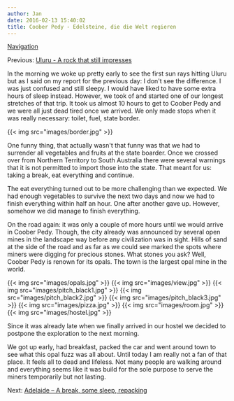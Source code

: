 ```yaml
---
author: Jan
date: 2016-02-13 15:40:02
title: Coober Pedy - Edelsteine, die die Welt regieren
---
```


[Navigation](/posts/30-der-stuart-highway/)

Previous: [Uluru - A rock that still impresses](../day_09)

In the morning we woke up pretty early to see the first sun rays hitting Uluru
but as I said on my report for the previous day: I don't see the
difference. I was just confused and still sleepy. I would have liked to have
some extra hours of sleep instead. However, we took of and started one of our
longest stretches of that trip. It took us almost 10 hours to get to Coober
Pedy and we were all just dead tired once we arrived. We only made stops when
it was really necessary: toilet, fuel, state border.

{{< img src="images/border.jpg" >}}

One funny thing, that actually wasn't that funny was that we had to
surrender all vegetables and fruits at the state boarder. Once we crossed over
from Northern Territory to South Australia there were several warnings that it
is not permitted to import those into the state. That meant for us: taking a
break, eat everything and continue.

The eat everything turned out to be more challenging than we expected. We had
enough vegetables to survive the next two days and now we had to finish
everything within half an hour. One after another gave up. However, somehow we
did manage to finish everything.

On the road again: it was only a couple of more hours until we would arrive in
Coober Pedy. Though, the city already was announced by several open mines in
the landscape way before any civilization was in sight. Hills of sand at the
side of the road and as far as we could see marked the spots where miners were
digging for precious stones. What stones you ask? Well, Coober Pedy is renown
for its opals. The town is the largest opal mine in the world.

{{< img src="images/opals.jpg" >}}
{{< img src="images/view.jpg" >}}
{{< img src="images/pitch_black1.jpg" >}}
{{< img src="images/pitch_black2.jpg" >}}
{{< img src="images/pitch_black3.jpg" >}}
{{< img src="images/pizza.jpg" >}}
{{< img src="images/room.jpg" >}}
{{< img src="images/hostel.jpg" >}}

Since it was already late when we finally arrived in our hostel we decided to
postpone the exploration to the next morning.

We got up early, had breakfast, packed the car and went around town to see what
this opal fuzz was all about. Until today I am really not a fan of that place.
It feels all to dead and lifeless. Not many people are walking around and
everything seems like it was build for the sole purpose to serve the miners
temporarily but not lasting.

Next: [Adelaide – A break, some sleep, repacking](../day_11)

